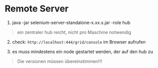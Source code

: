 Remote Server
=============

1. java -jar selenium-server-standalone-x.xx.x.jar -role hub
> ein zentraler hub reicht, nicht pro Maschine notwendig

2. check:
`http://localhost:444/grid/console`
im Browser aufrufen

3. es muss mindestens ein node gestartet werden, der auf  den hub zu




> Die versionen müssen übereinstimmen!!!
